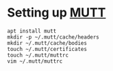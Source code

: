# Setting up [MUTT][1]

```
apt install mutt
mkdir -p ~/.mutt/cache/headers
mkdir ~/.mutt/cache/bodies
touch ~/.mutt/certificates
touch ~/.mutt/muttrc
vim ~/.mutt/muttrc
```


[1]: https://trello.com/c/A0Nv0Vbm/72-wordpress-login-password-amit-amit123
